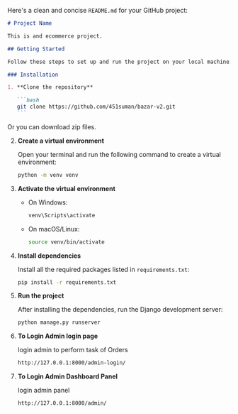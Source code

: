 Here's a clean and concise `README.md` for your GitHub project:

````markdown
# Project Name

This is and ecommerce project.

## Getting Started

Follow these steps to set up and run the project on your local machine.

### Installation

1. **Clone the repository**

   ```bash
   git clone https://github.com/451suman/bazar-v2.git
   ```
````

Or you can download zip files.

2. **Create a virtual environment**

   Open your terminal and run the following command to create a virtual environment:

   ```bash
   python -m venv venv
   ```

3. **Activate the virtual environment**

   - On Windows:

     ```bash
     venv\Scripts\activate
     ```

   - On macOS/Linux:

     ```bash
     source venv/bin/activate
     ```

4. **Install dependencies**

   Install all the required packages listed in `requirements.txt`:

   ```bash
   pip install -r requirements.txt
   ```

5. **Run the project**

   After installing the dependencies, run the Django development server:

   ```bash
   python manage.py runserver
   ```

6. **To Login Admin login page**

   login admin to perform task of Orders

   ```bash
   http://127.0.0.1:8000/admin-login/
   ```

7. **To Login Admin Dashboard Panel**

   login admin panel

   ```bash
   http://127.0.0.1:8000/admin/
   ```

